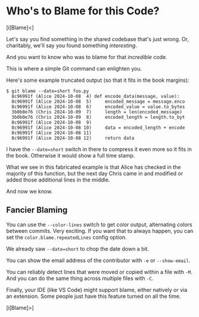 # Who's to Blame for this Code?

[i[Blame]<]

Let's say you find something in the shared codebase that's just wrong.
Or, charitably, we'll say you found something _interesting_.

And you want to know who was to blame for that _incredible_ code.

This is where a simple Git command can enlighten you.

Here's some example truncated output (so that it fits in the book
margins):

``` {.default}
$ git blame --date=short foo.py
  8c96991f (Alice 2024-10-08  4) def encode_data(message, value):
  8c96991f (Alice 2024-10-08  5)     encoded_message = message.enco
  8c96991f (Alice 2024-10-08  6)     encoded_value = value.to_bytes
  3b0b0e76 (Chris 2024-10-09  7)     length = len(encoded_message) 
  3b0b0e76 (Chris 2024-10-09  8)     encoded_length = length.to_byt
  8c96991f (Alice 2024-10-08  9)
  8c96991f (Alice 2024-10-08 10)     data = encoded_length + encode
  8c96991f (Alice 2024-10-08 11)
  8c96991f (Alice 2024-10-08 12)     return data
```

I have the `--date=short` switch in there to compress it even more so it
fits in the book. Otherwise it would show a full time stamp.

What we see in this fabricated example is that Alice has checked in the
majority of this function, but the next day Chris came in and modified
or added those additional lines in the middle.

And now we know.

## Fancier Blaming

You can use the `--color-lines` switch to get color output, alternating
colors between commits. Very exciting. If you want that to always
happen, you can set the `color.blame.repeatedLines` config option.

We already saw `--date=short` to chop the date down a bit.

You can show the email address of the contributor with `-e` or
`--show-email`.

You can reliably detect lines that were moved or copied within a file
with `-M`. And you can do the same thing across multiple files with
`-C`.

Finally, your IDE (like VS Code) might support blame, either natively or
via an extension. Some people just have this feature turned on all the
time.

[i[Blame]>]
